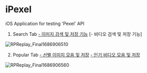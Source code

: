 # iPexel
iOS Application for testing 'Pexel' API

1. Search Tab
[- 이미지 검색 및 저장 기능](https://www.pexels.com/api/documentation/#photos-search)
[- 비디오 검색 및 저장 기능]

![RPReplay_Final1686906510](https://github.com/junsuboy/iPexel/assets/86935775/873cea01-ca48-4647-8fde-a6b366144bbe)


2. Popular Tab
[- 선별 이미지 모음 및 저장](https://www.pexels.com/api/documentation/#photos-curated)
[- 인기 비디오 모음 및 저장](https://www.pexels.com/api/documentation/#videos-popular)

![RPReplay_Final1686906560](https://github.com/junsuboy/iPexel/assets/86935775/b992e74f-4ea5-469f-b2a9-545648e2615a)
